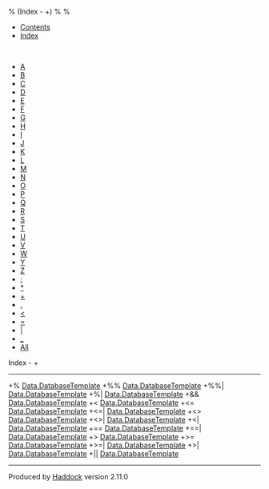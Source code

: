 % (Index - +)
% 
% 

-   [Contents](index.html)
-   [Index](doc-index.html)

 

-   [A](doc-index-A.html)
-   [B](doc-index-B.html)
-   [C](doc-index-C.html)
-   [D](doc-index-D.html)
-   [E](doc-index-E.html)
-   [F](doc-index-F.html)
-   [G](doc-index-G.html)
-   [H](doc-index-H.html)
-   [I](doc-index-I.html)
-   [J](doc-index-J.html)
-   [K](doc-index-K.html)
-   [L](doc-index-L.html)
-   [M](doc-index-M.html)
-   [N](doc-index-N.html)
-   [O](doc-index-O.html)
-   [P](doc-index-P.html)
-   [Q](doc-index-Q.html)
-   [R](doc-index-R.html)
-   [S](doc-index-S.html)
-   [T](doc-index-T.html)
-   [U](doc-index-U.html)
-   [V](doc-index-V.html)
-   [W](doc-index-W.html)
-   [Y](doc-index-Y.html)
-   [Z](doc-index-Z.html)
-   [:](doc-index-58.html)
-   [\*](doc-index-42.html)
-   [+](doc-index-43.html)
-   [.](doc-index-46.html)
-   [\<](doc-index-60.html)
-   [=](doc-index-61.html)
-   [|](doc-index-124.html)
-   [\_](doc-index-95.html)
-   [All](doc-index-All.html)

Index - +

  -------- -------------------------------------------------------------------------
  +%       [Data.DatabaseTemplate](Data-DatabaseTemplate.html#v:-43--37-)
  +%%      [Data.DatabaseTemplate](Data-DatabaseTemplate.html#v:-43--37--37-)
  +%%|     [Data.DatabaseTemplate](Data-DatabaseTemplate.html#v:-43--37--37--124-)
  +%|      [Data.DatabaseTemplate](Data-DatabaseTemplate.html#v:-43--37--124-)
  +&&      [Data.DatabaseTemplate](Data-DatabaseTemplate.html#v:-43--38--38-)
  +\<      [Data.DatabaseTemplate](Data-DatabaseTemplate.html#v:-43--60-)
  +\<=     [Data.DatabaseTemplate](Data-DatabaseTemplate.html#v:-43--60--61-)
  +\<=|    [Data.DatabaseTemplate](Data-DatabaseTemplate.html#v:-43--60--61--124-)
  +\<\>    [Data.DatabaseTemplate](Data-DatabaseTemplate.html#v:-43--60--62-)
  +\<\>|   [Data.DatabaseTemplate](Data-DatabaseTemplate.html#v:-43--60--62--124-)
  +\<|     [Data.DatabaseTemplate](Data-DatabaseTemplate.html#v:-43--60--124-)
  +==      [Data.DatabaseTemplate](Data-DatabaseTemplate.html#v:-43--61--61-)
  +==|     [Data.DatabaseTemplate](Data-DatabaseTemplate.html#v:-43--61--61--124-)
  +\>      [Data.DatabaseTemplate](Data-DatabaseTemplate.html#v:-43--62-)
  +\>=     [Data.DatabaseTemplate](Data-DatabaseTemplate.html#v:-43--62--61-)
  +\>=|    [Data.DatabaseTemplate](Data-DatabaseTemplate.html#v:-43--62--61--124-)
  +\>|     [Data.DatabaseTemplate](Data-DatabaseTemplate.html#v:-43--62--124-)
  +||      [Data.DatabaseTemplate](Data-DatabaseTemplate.html#v:-43--124--124-)
  -------- -------------------------------------------------------------------------

Produced by [Haddock](http://www.haskell.org/haddock/) version 2.11.0
